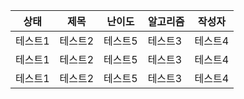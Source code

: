 |상태|제목|난이도|알고리즘|작성자  
|------|---|---|----|---|  
|테스트1|테스트2|테스트5|테스트3|테스트4  
|테스트1|테스트2|테스트5|테스트3|테스트4  
|테스트1|테스트2|테스트5|테스트3|테스트4  
